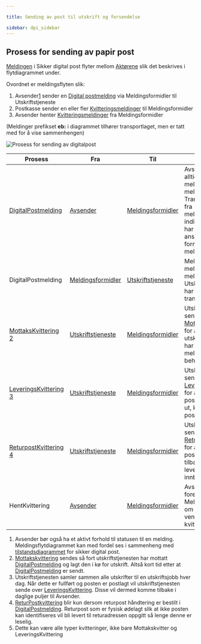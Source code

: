 ```yaml
---

title: Sending av post til utskrift og forsendelse 

sidebar: dpi_sidebar
---
```



## Prosess for sending av papir post

[Meldingen]({{site.baseurl}}/docs/resources/begrep/sikkerDigitalPost/meldinger/index) i Sikker digital post flyter mellom
[Aktørene]({{site.baseurl}}/docs/resources/begrep/sikkerDigitalPost/forretningslag/Aktorer) slik det beskrives i flytdiagrammet under.

Ovordnet er meldingsflyten slik:

1.  Avsender[1](#link1) sender en [Digital
    postmelding](sdp_digitalpostmeldinger.html) via Meldingsformidler
    til Utskriftstjeneste
2.  Postkasse sender en eller fler
    [Kvitteringsmeldinger]({{site.baseurl}}/docs/resources/begrep/sikkerDigitalPost/meldinger/KvitteringsMelding) til
    Meldingsformidler
3.  Avsender henter
    [Kvitteringsmeldinger]({{site.baseurl}}/docs/resources/begrep/sikkerDigitalPost/meldinger/KvitteringsMelding) fra
    Meldingsformidler

(Meldinger prefikset **eb:** i diagrammet tilhører transportlaget, men
er tatt med for å vise sammenhengen)

![Prosess for sending av digitalpost]({{site.baseurl}}/docs/resources/begrep/sikkerDigitalPost/forretningslag/prosess_for_sending_av_papirpost.png)


| Prosess    | Fra     | Til      | Beskrivelse         |
| --- | --- | --- | --- |
| [DigitalPostmelding]({{site.baseurl}}/docs/resources/begrep/sikkerDigitalPost/forretningslag/DigitalpostMelding.png)         | [Avsender]({{site.baseurl}}/docs/resources/begrep/sikkerDigitalPost/forretningslag/Aktorer)          | [Meldingsformidler]({{site.baseurl}}/docs/resources/begrep/sikkerDigitalPost/forretningslag/Aktorer) | Avsender sender alltid sine meldinger til meldingsformidler. Transportkvittering fra meldingsformidler indikerer at denne har tatt over ansvaret for videre formidling av meldingen |
| DigitalPostmelding                                            | [Meldingsformidler]({{site.baseurl}}/docs/resources/begrep/sikkerDigitalPost/forretningslag/Aktorer) | [Utskriftstjeneste]({{site.baseurl}}/docs/resources/begrep/sikkerDigitalPost/forretningslag/Aktorer) | Meldingsformidler mellomlagrer meldingen inntil Utskriftstjeneste har returnert en transportkvittering.                                                                             |
| [MottaksKvittering]({{site.baseurl}}/docs/resources/begrep/sikkerDigitalPost/meldinger/MottaksKvittering) [2](#link2)     | [Utskriftstjeneste]({{site.baseurl}}/docs/resources/begrep/sikkerDigitalPost/forretningslag/Aktorer) | [Meldingsformidler]({{site.baseurl}}/docs/resources/begrep/sikkerDigitalPost/forretningslag/Aktorer) | Utskriftstjeneste sender en [MottaksKvittering]({{site.baseurl}}/docs/resources/begrep/sikkerDigitalPost/meldinger/MottaksKvittering) for å signalisere at utskriftstjenesten har mottatt og lagt meldingen klar til behandling.          |
| [LeveringsKvittering]({{site.baseurl}}/docs/resources/begrep/sikkerDigitalPost/meldinger/LeveringsKvittering) [3](#link3) | [Utskriftstjeneste]({{site.baseurl}}/docs/resources/begrep/sikkerDigitalPost/forretningslag/Aktorer) | [Meldingsformidler]({{site.baseurl}}/docs/resources/begrep/sikkerDigitalPost/forretningslag/Aktorer) | Utskriftstjeneste sender en [LeveringsKvittering]({{site.baseurl}}/docs/resources/begrep/sikkerDigitalPost/meldinger/LeveringsKvittering) for å signalisere at posten er skrevet ut, konvolutert og postlagt.                             |
| [ReturpostKvittering]({{site.baseurl}}/docs/resources/begrep/sikkerDigitalPost/meldinger/ReturpostKvittering) [4](#link4) | [Utskriftstjeneste]({{site.baseurl}}/docs/resources/begrep/sikkerDigitalPost/forretningslag/Aktorer) | [Meldingsformidler]({{site.baseurl}}/docs/resources/begrep/sikkerDigitalPost/forretningslag/Aktorer) | Utskriftstjeneste sender en [ReturpostKvittering]({{site.baseurl}}/docs/resources/begrep/sikkerDigitalPost/meldinger/ReturpostKvittering) for å signalisere at posten har kommet tilbake og ikke kan leveres til innbygger.               |
| HentKvittering                                                | [Avsender]({{site.baseurl}}/docs/resources/begrep/sikkerDigitalPost/forretningslag/Aktorer)          | [Meldingsformidler]({{site.baseurl}}/docs/resources/begrep/sikkerDigitalPost/forretningslag/Aktorer) | Avsender sender forespørsel til Meldingsformidler om å få levert ventende kvitteringer[5](#link5)  |

<a name="link1"></a>
1.  Avsender bør også ha et aktivt forhold til statusen til en melding.
    Meldingsflytdiagrammet kan med fordel ses i sammenheng med
    [tilstandsdiagrammet]({{site.baseurl}}/docs/resources/begrep/sikkerDigitalPost/forretningslag/avsender_tilstanddiagram) for sikker digital
    post.
<a name="link2"></a>
2.  [Mottakskvittering]({{site.baseurl}}/docs/resources/begrep/sikkerDigitalPost/meldinger/MottaksKvittering) sendes så fort
    utskriftstjenesten har mottatt
    [DigitalPostmelding]({{site.baseurl}}/docs/resources/begrep/sikkerDigitalPost/forretningslag/DigitalpostMelding.png) og lagt den i
    kø for utskrift. Altså kort tid etter at
    [DigitalPostmelding]({{site.baseurl}}/docs/resources/begrep/sikkerDigitalPost/forretningslag/DigitalpostMelding.png) er sendt.
<a name="link3"></a>
3.  Utskriftstjenesten samler sammen alle utskrifter til en
    utskriftsjobb hver dag. Når dette er fullført og posten er postlagt
    vil utskriftstjenesten sende over
    [LeveringsKvittering]({{site.baseurl}}/docs/resources/begrep/sikkerDigitalPost/meldinger/LeveringsKvittering). Disse vil
    dermed komme tilbake i daglige puljer til Avsender.
<a name="link4"></a>
4.  [ReturPostkvittering]({{site.baseurl}}/docs/resources/begrep/sikkerDigitalPost/meldinger/ReturpostKvittering) blir kun
    dersom returpost håndtering er bestilt i
    [DigitalPostmelding]({{site.baseurl}}/docs/resources/begrep/sikkerDigitalPost/forretningslag/DigitalpostMelding.png). Returpost som
    er fysisk ødelagt slik at ikke posten kan identifiseres vil bli
    levert til returadressen oppgitt så lenge denne er leselig.
<a name="link5"></a>
5.  Dette kan være alle typer kvitteringer, ikke bare Mottakskvitter og
    LeveringsKvittering
